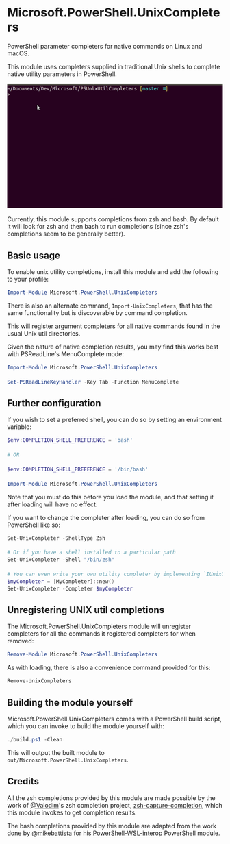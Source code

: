 # Microsoft.PowerShell.UnixCompleters

PowerShell parameter completers for native commands on Linux and macOS.

This module uses completers supplied in traditional Unix shells
to complete native utility parameters in PowerShell.

![Completions with apt example](completions.gif)

Currently, this module supports completions from zsh and bash.
By default it will look for zsh and then bash to run completions
(since zsh's completions seem to be generally better).

## Basic usage

To enable unix utility completions,
install this module and add the following to your profile:

```powershell
Import-Module Microsoft.PowerShell.UnixCompleters
```

There is also an alternate command, `Import-UnixCompleters`,
that has the same functionality but is discoverable by command completion.

This will register argument completers for all native commands
found in the usual Unix util directories.

Given the nature of native completion results,
you may find this works best with PSReadLine's MenuComplete mode:

```powershell
Import-Module Microsoft.PowerShell.UnixCompleters

Set-PSReadLineKeyHandler -Key Tab -Function MenuComplete
```

## Further configuration

If you wish to set a preferred shell, you can do so by setting an environment variable:

```powershell
$env:COMPLETION_SHELL_PREFERENCE = 'bash'

# OR

$env:COMPLETION_SHELL_PREFERENCE = '/bin/bash'

Import-Module Microsoft.PowerShell.UnixCompleters
```

Note that you must do this before you load the module,
and that setting it after loading will have no effect.

If you want to change the completer after loading,
you can do so from PowerShell like so:

```powershell
Set-UnixCompleter -ShellType Zsh

# Or if you have a shell installed to a particular path
Set-UnixCompleter -Shell "/bin/zsh"

# You can even write your own utility completer by implementing `IUnixUtilCompleter`
$myCompleter = [MyCompleter]::new()
Set-UnixCompleter -Completer $myCompleter
```

## Unregistering UNIX util completions

The Microsoft.PowerShell.UnixCompleters module will unregister completers
for all the commands it registered completers for
when removed:

```powershell
Remove-Module Microsoft.PowerShell.UnixCompleters
```

As with loading, there is also a convenience command provided for this:

```powershell
Remove-UnixCompleters
```

## Building the module yourself

Microsoft.PowerShell.UnixCompleters comes with a PowerShell build script,
which you can invoke to build the module yourself with:

```powershell
./build.ps1 -Clean
```

This will output the built module to `out/Microsoft.PowerShell.UnixCompleters`.

## Credits

All the zsh completions provided by this module are made possible
by the work of [@Valodim](https://github.com/Valodim)'s zsh completion project,
[zsh-capture-completion](https://github.com/Valodim/zsh-capture-completion),
which this module invokes to get completion results.

The bash completions provided by this module are adapted from the work
done by [@mikebattista](https://github.com/mikebattista) for his
[PowerShell-WSL-interop](https://github.com/mikebattista/PowerShell-WSL-Interop) PowerShell module.
